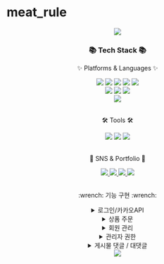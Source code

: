 # meat_rule

<div align=center>
<img src="https://capsule-render.vercel.app/api?type=waving&color=auto&height=200&section=header&text=Meat_Rule&fontSize=90" />
</div>

<div align=center>
	<h3>📚 Tech Stack 📚</h3>
	<p>✨ Platforms & Languages ✨</p>
</div>
<div align="center">
	<img src="https://img.shields.io/badge/Java-007396?style=flat&logo=Conda-Forge&logoColor=white" />
	<img src="https://img.shields.io/badge/HTML5-E34F26?style=flat&logo=HTML5&logoColor=white" />
	<img src="https://img.shields.io/badge/CSS3-1572B6?style=flat&logo=CSS3&logoColor=white" />
	<img src="https://img.shields.io/badge/JavaScript-F7DF1E?style=flat&logo=JavaScript&logoColor=white" />
	<img src="https://img.shields.io/badge/jQuery-0769AD?style=flat&logo=jQuery&logoColor=white" />
	<br>
	<img src="https://img.shields.io/badge/Spring Boot-6DB33F?style=flat&logo=Spring Boot&logoColor=white" />
	<img src="https://img.shields.io/badge/Bootstrap-7952B3?style=flat&logo=Bootstrap&logoColor=white" />
	<img src="https://img.shields.io/badge/Mybatis-000000?style=flat&logo=Fluentd&logoColor=white" />
	<br>
	<img src="https://img.shields.io/badge/MySql-4479A1?style=flat&logo=MySql&logoColor=white" />
	
</div>
<br>
<div align=center>
	<p>🛠 Tools 🛠</p>
</div>
<div align=center>
	<img src="https://img.shields.io/badge/Eclipse%20IDE-2C2255?style=flat&logo=EclipseIDE&logoColor=white" />
	<img src="https://img.shields.io/badge/Tomcat-F8DC75?style=flat&logo=ApacheTomcat&logoColor=white" />
	<img src="https://img.shields.io/badge/GitHub-181717?style=flat&logo=GitHub&logoColor=white" />
</div>
<br>
<div align=center>
	<p>🎨 SNS & Portfolio 🎨</p>
</div>
<div align=center>
	<a href="https://yermi.co.kr">
		<img src="https://img.shields.io/badge/Portfolio-FF3633?style=flat&logo=Micro.blog&logoColor=white" />
	</a>
	<a href="https://yermi.tistory.com">
		<img src="https://img.shields.io/badge/Blog-FF9800?style=flat&logo=Blogger&logoColor=white" />
	</a>
	<a href="mailto:admin@yermi.co.kr">
		<img src="https://img.shields.io/badge/Mail-30B980?style=flat&logo=Gmail&logoColor=white" />
	</a>
	<a href="https://gentle-snowboard-1c6.notion.site/Yermi-5e8c65dba4df4ab09e83665cf2ee001d">
		<img src="https://img.shields.io/badge/Notion-000000?style=flat&logo=Notion&logoColor=white" />
	</a>
	<br>
</div>

<br>
<div align=center>
	<p>:wrench: 기능 구현 :wrench:</p>
<div align=center>
	
<details>
<summary>로그인/카카오API</summary>
<div markdown="1">

![login](https://github.com/grapejuic2/meatRule_boot/assets/122254607/e59e5926-676e-442e-ba1d-11a021905f7e)

</div>
</details>

<details>
<summary>상품 주문</summary>
<div markdown="1">

![장바구니-결제](https://github.com/grapejuic2/meatRule_boot/assets/122254607/1406e5c6-7f3c-4513-8a3b-aa874cd8a6f6)

</div>
</details>

<details>
<summary>회원 관리</summary>
<div markdown="1">

![회원관리](https://github.com/grapejuic2/meatRule_boot/assets/122254607/d34ae190-cd9a-440c-9378-a6c1b088e5a1)

</div>
</details>

<details>
<summary>관리자 권한</summary>
<div markdown="1">

![관리자](https://github.com/grapejuic2/meatRule_boot/assets/122254607/cbf364d7-1f7f-46db-9f18-d544dd1e357e)

</div>
</details>

<details>
<summary>게시물 댓글 / 대댓글</summary>
<div markdown="1">

![댓글](https://github.com/grapejuic2/meatRule_boot/assets/122254607/fa4a725c-2b0f-4797-92ed-0e1f4998be10)

</div>
</details>

</div>
</div>

<div align=center>
<img src="https://capsule-render.vercel.app/api?type=waving&color=auto&height=200&section=footer&fontSize=90" />
</div>
